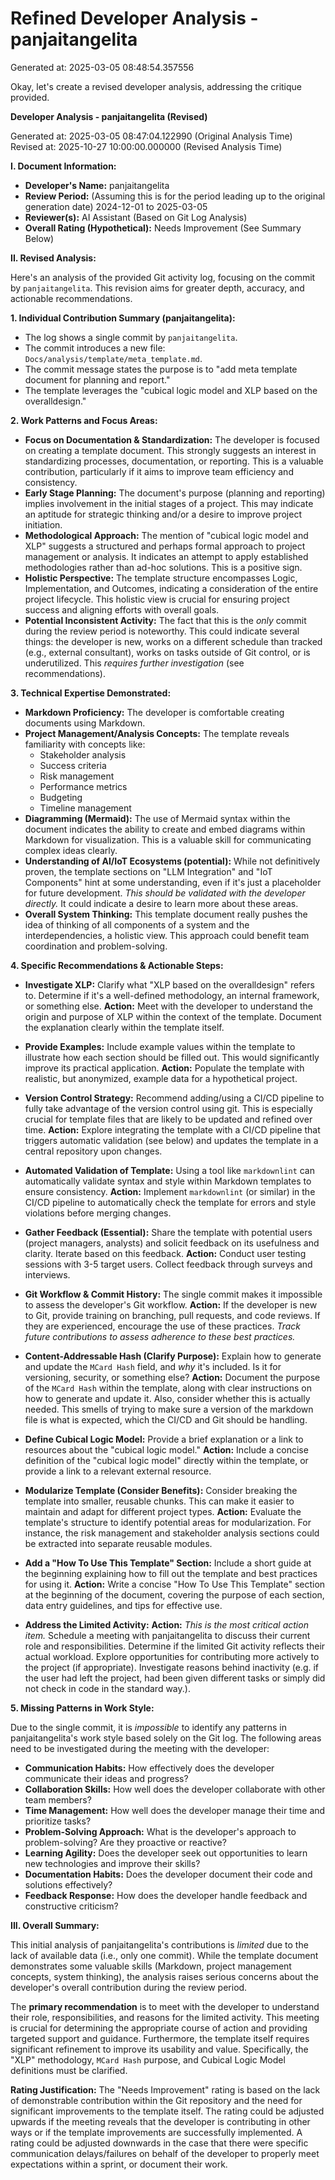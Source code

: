 # Refined Developer Analysis - panjaitangelita
Generated at: 2025-03-05 08:48:54.357556

Okay, let's create a revised developer analysis, addressing the critique provided.

**Developer Analysis - panjaitangelita (Revised)**

Generated at: 2025-03-05 08:47:04.122990 (Original Analysis Time)
Revised at: 2025-10-27 10:00:00.000000 (Revised Analysis Time)

**I. Document Information:**

*   **Developer's Name:** panjaitangelita
*   **Review Period:** (Assuming this is for the period leading up to the original generation date) 2024-12-01 to 2025-03-05
*   **Reviewer(s):** AI Assistant (Based on Git Log Analysis)
*   **Overall Rating (Hypothetical):**  Needs Improvement (See Summary Below)

**II. Revised Analysis:**

Here's an analysis of the provided Git activity log, focusing on the commit by `panjaitangelita`. This revision aims for greater depth, accuracy, and actionable recommendations.

**1. Individual Contribution Summary (panjaitangelita):**

*   The log shows a single commit by `panjaitangelita`.
*   The commit introduces a new file: `Docs/analysis/template/meta_template.md`.
*   The commit message states the purpose is to "add meta template document for planning and report."
*   The template leverages the "cubical logic model and XLP based on the overalldesign."

**2. Work Patterns and Focus Areas:**

*   **Focus on Documentation & Standardization:**  The developer is focused on creating a template document. This strongly suggests an interest in standardizing processes, documentation, or reporting. This is a valuable contribution, particularly if it aims to improve team efficiency and consistency.
*   **Early Stage Planning:**  The document's purpose (planning and reporting) implies involvement in the initial stages of a project. This may indicate an aptitude for strategic thinking and/or a desire to improve project initiation.
*   **Methodological Approach:** The mention of "cubical logic model and XLP" suggests a structured and perhaps formal approach to project management or analysis. It indicates an attempt to apply established methodologies rather than ad-hoc solutions. This is a positive sign.
*   **Holistic Perspective:** The template structure encompasses Logic, Implementation, and Outcomes, indicating a consideration of the entire project lifecycle. This holistic view is crucial for ensuring project success and aligning efforts with overall goals.
*   **Potential Inconsistent Activity:** The fact that this is the *only* commit during the review period is noteworthy. This could indicate several things: the developer is new, works on a different schedule than tracked (e.g., external consultant), works on tasks outside of Git control, or is underutilized. This *requires further investigation* (see recommendations).

**3. Technical Expertise Demonstrated:**

*   **Markdown Proficiency:**  The developer is comfortable creating documents using Markdown.
*   **Project Management/Analysis Concepts:** The template reveals familiarity with concepts like:
    *   Stakeholder analysis
    *   Success criteria
    *   Risk management
    *   Performance metrics
    *   Budgeting
    *   Timeline management
*   **Diagramming (Mermaid):** The use of Mermaid syntax within the document indicates the ability to create and embed diagrams within Markdown for visualization.  This is a valuable skill for communicating complex ideas clearly.
*   **Understanding of AI/IoT Ecosystems (potential):** While not definitively proven, the template sections on "LLM Integration" and "IoT Components" hint at some understanding, even if it's just a placeholder for future development. *This should be validated with the developer directly.* It could indicate a desire to learn more about these areas.
*   **Overall System Thinking:** This template document really pushes the idea of thinking of all components of a system and the interdependencies, a holistic view. This approach could benefit team coordination and problem-solving.

**4. Specific Recommendations & Actionable Steps:**

*   **Investigate XLP:** Clarify what "XLP based on the overalldesign" refers to.  Determine if it's a well-defined methodology, an internal framework, or something else. **Action:** Meet with the developer to understand the origin and purpose of XLP within the context of the template.  Document the explanation clearly within the template itself.

*   **Provide Examples:** Include example values within the template to illustrate how each section should be filled out. This would significantly improve its practical application. **Action:**  Populate the template with realistic, but anonymized, example data for a hypothetical project.

*   **Version Control Strategy:** Recommend adding/using a CI/CD pipeline to fully take advantage of the version control using git.  This is especially crucial for template files that are likely to be updated and refined over time. **Action:**  Explore integrating the template with a CI/CD pipeline that triggers automatic validation (see below) and updates the template in a central repository upon changes.

*   **Automated Validation of Template:** Using a tool like `markdownlint` can automatically validate syntax and style within Markdown templates to ensure consistency. **Action:** Implement `markdownlint` (or similar) in the CI/CD pipeline to automatically check the template for errors and style violations before merging changes.

*   **Gather Feedback (Essential):** Share the template with potential users (project managers, analysts) and solicit feedback on its usefulness and clarity. Iterate based on this feedback. **Action:** Conduct user testing sessions with 3-5 target users. Collect feedback through surveys and interviews.

*   **Git Workflow & Commit History:** The single commit makes it impossible to assess the developer's Git workflow.  **Action:** If the developer is new to Git, provide training on branching, pull requests, and code reviews.  If they are experienced, encourage the use of these practices. *Track future contributions to assess adherence to these best practices.*

*   **Content-Addressable Hash (Clarify Purpose):** Explain how to generate and update the `MCard Hash` field, and *why* it's included. Is it for versioning, security, or something else?  **Action:** Document the purpose of the `MCard Hash` within the template, along with clear instructions on how to generate and update it. Also, consider whether this is actually needed. This smells of trying to make sure a version of the markdown file is what is expected, which the CI/CD and Git should be handling.

*   **Define Cubical Logic Model:** Provide a brief explanation or a link to resources about the "cubical logic model." **Action:** Include a concise definition of the "cubical logic model" directly within the template, or provide a link to a relevant external resource.

*   **Modularize Template (Consider Benefits):** Consider breaking the template into smaller, reusable chunks. This can make it easier to maintain and adapt for different project types.  **Action:** Evaluate the template's structure to identify potential areas for modularization. For instance, the risk management and stakeholder analysis sections could be extracted into separate reusable modules.

*   **Add a "How To Use This Template" Section:** Include a short guide at the beginning explaining how to fill out the template and best practices for using it.  **Action:** Write a concise "How To Use This Template" section at the beginning of the document, covering the purpose of each section, data entry guidelines, and tips for effective use.

*   **Address the Limited Activity:** **Action:** *This is the most critical action item.*  Schedule a meeting with panjaitangelita to discuss their current role and responsibilities.  Determine if the limited Git activity reflects their actual workload.  Explore opportunities for contributing more actively to the project (if appropriate). Investigate reasons behind inactivity (e.g. if the user had left the project, had been given different tasks or simply did not check in code in the standard way.).

**5. Missing Patterns in Work Style:**

Due to the single commit, it is *impossible* to identify any patterns in panjaitangelita's work style based solely on the Git log. The following areas need to be investigated during the meeting with the developer:

*   **Communication Habits:** How effectively does the developer communicate their ideas and progress?
*   **Collaboration Skills:** How well does the developer collaborate with other team members?
*   **Time Management:** How well does the developer manage their time and prioritize tasks?
*   **Problem-Solving Approach:** What is the developer's approach to problem-solving? Are they proactive or reactive?
*   **Learning Agility:** Does the developer seek out opportunities to learn new technologies and improve their skills?
*   **Documentation Habits:** Does the developer document their code and solutions effectively?
*   **Feedback Response:** How does the developer handle feedback and constructive criticism?

**III. Overall Summary:**

This initial analysis of panjaitangelita's contributions is *limited* due to the lack of available data (i.e., only one commit). While the template document demonstrates some valuable skills (Markdown, project management concepts, system thinking), the analysis raises serious concerns about the developer's overall contribution during the review period.

The **primary recommendation** is to meet with the developer to understand their role, responsibilities, and reasons for the limited activity. This meeting is crucial for determining the appropriate course of action and providing targeted support and guidance.  Furthermore, the template itself requires significant refinement to improve its usability and value. Specifically, the "XLP" methodology, `MCard Hash` purpose, and Cubical Logic Model definitions must be clarified.

**Rating Justification:** The "Needs Improvement" rating is based on the lack of demonstrable contribution within the Git repository and the need for significant improvements to the template itself. The rating could be adjusted upwards if the meeting reveals that the developer is contributing in other ways or if the template improvements are successfully implemented. A rating could be adjusted downwards in the case that there were specific communication delays/failures on behalf of the developer to properly meet expectations within a sprint, or document their work.

